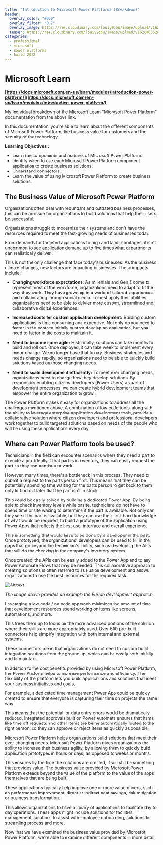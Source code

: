 ```yaml
---
title: "Introduction to Microsoft Power Platforms (Breakdown)"
header:
  overlay_color: "#000"
  overlay_filter: "0.7"
  overlay_image: https://res.cloudinary.com/louiy9obu/image/upload/v1626002590/letisias_projects_fjlv67.png
  teaser: https://res.cloudinary.com/louiy9obu/image/upload/v1626003528/500x300projects_dbt5xc.png
categories:
  - professional
  - microsoft
  - power platforms
  - build 2022
---
```


# Microsoft Learn

**[https://docs.microsoft.com/en-us/learn/modules/introduction-power-platform/](https://docs.microsoft.com/en-us/learn/modules/introduction-power-platform/)**

My individual breakdown of the Microsoft Learn "Microsoft Power Platform" documentation from the above link.

In this documentation, you're able to learn about the different components of Microsoft Power Platform, the business value for customers and the security of the technology.

**Learning Objectives :**

- Learn the components and features of Microsoft Power Platform.
- Identify when to use each Microsoft Power Platform component application to create business solutions.
- Understand connectors.
- Learn the value of using Microsoft Power Platform to create business solutions.

## The Business Value of Microsoft Power Platform

Organizations often deal with redundant and outdated business processes, this can be an issue for organizations to build solutions that help their users be successful.

Organizations struggle to modernize their systems and don't have the resources required to meet the fast-growing needs of businesses today.

From demands for targeted applications to high and labor shortages, it isn't uncommon to see application demand up to five times what departments can realistically deliver.

This is not the only challenge that face today's businesses. As the business climate changes, new factors are impacting businesses. These impacts include:

- **Changing workforce expectations:** As millenials and Gen Z come to represent most of the workforce, organizations need to adapt to fit the way they work. They have grown up in a world of tailored experiences and collaborating through social media. To best apply their abilities, organizations need to be able to delvier more custom, streamlined and collaborative digital experiences.

- **Increased costs for custom application development:** Building custom applications is time consuming and expensive. Not only do you need to factor in the costs to initially custom develop an application, but you need to factor in the costs to maintain it.

- **Need to become more agile:** Historically, solutions can take months to build and roll out. Once deployed, it can take week to implement every minor change. We no longer have that luxury. Business strategies and needs change rapidly, so organizations need to be able to quickly build solutions based on those changing needs.

- **Need to scale development efficiently:** To meet ever changing needs, organizations need to change how they develop solutions. By responsibly enabling citizens developers (Power Users) as part of development processes, we can create hybrid development teams that empower the entire organization to grow.

The Power Platform makes it easy for organizations to address all the challenges mentioned above. A combination of low code tools, along with the ability to leverage enterprise application development tools, provide a collaborative solution where citizen developers and professional developers work together to build targeted solutions based on needs of the people who will be using these applications every day.

## Where can Power Platform tools be used?

Technicians in the field can encounter scenarios where they need a part to execute a job. Ideally if that part is in inventory, they can easily request the part so they can continue to work.

However, many times, there's a bottleneck in this process. They need to submit a request to the parts person first. This means that they can be potentially spending time waiting for the parts person to get back to them only to find out later that the part isn't in stock.

This could be easily solved by building a dedicated Power App. By being able to check inventory levels while onsite, technicians do not have to spend time onsite waiting to determine if the part is available. Not only can they see if the part is available, but they can use their first-hand knowledge of what would be required, to build a prototype of the application using Power Apps that reflects the best user interface and overall experience.

This is something that would have to be done by a developer in the past. Once prototyped, the organizations' developers can be used to fill in the gaps that go beyond the technician's ability, such as developing the APIs that will do the checking in the company's inventory system.

Once created, the APIs can be easily added to the Power App and to any Power Automate Flows that may be needed. This collaborative approach to creating solutions is often referred to as Fusion development and allows organizations to use the best resources for the required task.


![Alt text](https://docs.microsoft.com/en-us/learn/modules/introduction-power-platform/media/app-development-cycle.png)

*The image above provides an example the Fusion development approach.*

Leveraging a low code / no code approach minimizes the amount of time that development resources spend working on items like screens, automations, and more.

This frees them up to focus on the more advanced portions of the solution where their skills are more appropriately used. Over 600 pre-built connectors help simplify integration with both internal and external systems.

These connectors mean that organizations do not need to custom build integration solutions from the ground up, which can be costly both initially and to maintain.

In addition to the cost benefits provided by using Microsoft Power Platform, the Power Platform helps to increase performance and efficiency. The flexibility of the platform lets you build applicatiions and solutions that meet your business initiatives and goals.

For example, a dedicated time management Power App could be quickly created to ensure that everyone is capturing their time on projects the same way.

This means that the potential for data entry errors would be dramatically reduced. Integrated approvals built on Power Automate ensures that items like time off requests and other items are being automatically routed to the right person, so they can approve or reject items as quickly as possible.

Microsoft Power Platform helps organizations build solutions that meet their ever-changing needs. Microsoft Power Platform gives organizations the ability to increase their business agility, by allowing them to quickly build application prototypes in hours or days, as opposed to weeks or months.

This ensures by the time the solutions are created, it will still be something that provides value. The business value provided by Microsoft Power Platform extends beyond the value of the platform to the value of the apps themselves that are being built.

These applications typically help improve one or more value drivers, such as performance improvement, direct or indirect cost savings, risk mitigation or business transformation.

This allows organizations to have a library of applications to facilitate day to day operations. These apps might include solutions for facilities management, solutions to assist with employee onboarding, solutions for streamling process and more.

Now that we have examined the business value provided by Microsfot Power Platform, we're able to examine different components in more detail.